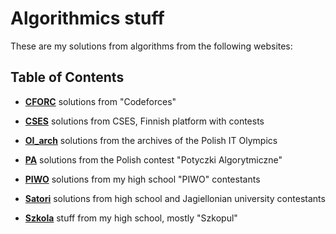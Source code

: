 # Algorithmics stuff

These are my solutions from algorithms from the following websites:

## Table of Contents

- **[CFORC](https://codeforces.com/)**
solutions from "Codeforces"

- **[CSES](https://cses.fi/problemset/list/)**
solutions from CSES, Finnish platform with contests

- **[OI_arch](https://szkopul.edu.pl/p/default/problemset/oi)**
solutions from the archives of the Polish IT Olympics

- **[PA](https://potyczki.mimuw.edu.pl/)**
solutions from the Polish contest "Potyczki Algorytmiczne"

- **[PIWO](https://szkopul.edu.pl/c/piwo-202021/p/)**
solutions from my high school "PIWO" contestants

- **[Satori](https://satori.tcs.uj.edu.pl/)**
solutions from high school and Jagiellonian university contestants

- **[Szkola](https://szkopul.edu.pl/)**
stuff from my high school, mostly "Szkopul"
